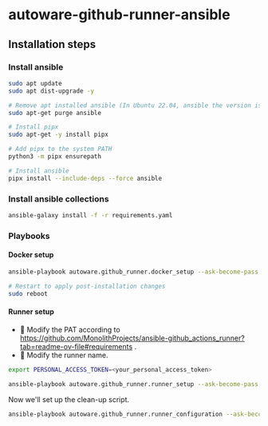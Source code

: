 # autoware-github-runner-ansible

## Installation steps

### Install ansible

```bash
sudo apt update
sudo apt dist-upgrade -y

# Remove apt installed ansible (In Ubuntu 22.04, ansible the version is old)
sudo apt-get purge ansible

# Install pipx
sudo apt-get -y install pipx

# Add pipx to the system PATH
python3 -m pipx ensurepath

# Install ansible
pipx install --include-deps --force ansible
```

### Install ansible collections

```bash
ansible-galaxy install -f -r requirements.yaml
```

### Playbooks

#### Docker setup

```bash
ansible-playbook autoware.github_runner.docker_setup --ask-become-pass

# Restart to apply post-installation changes
sudo reboot
```

#### Runner setup

- 🔴 Modify the PAT according to https://github.com/MonolithProjects/ansible-github_actions_runner?tab=readme-ov-file#requirements .
- 🔴 Modify the runner name.

```bash
export PERSONAL_ACCESS_TOKEN=<your_personal_access_token>

ansible-playbook autoware.github_runner.runner_setup --ask-become-pass  --extra-vars "runner_name=ovh-runner-01 reinstall_runner=true"
```

Now we'll set up the clean-up script.

```bash
ansible-playbook autoware.github_runner.runner_configuration --ask-become-pass
```
